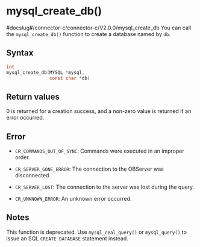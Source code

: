mysql_create_db() 
======================================
#docslug#/connector-c/connector-c/V2.0.0/mysql_create_db
You can call the `mysql_create_db()` function to create a database named by `db`. 

Syntax 
---------------------------

```c
int
mysql_create_db(MYSQL *mysql,
                const char *db)
```



Return values 
----------------------------------

0 is returned for a creation success, and a non-zero value is returned if an error occurred.

Error 
--------------------------

* `CR_COMMANDS_OUT_OF_SYNC`: Commands were executed in an improper order.

  

* `CR_SERVER_GONE_ERROR`: The connection to the OBServer was disconnected.

  

* `CR_SERVER_LOST`: The connection to the server was lost during the query.

  

* `CR_UNKNOWN_ERROR`: An unknown error occurred.

  




Notes 
--------------------------

This function is deprecated. Use `mysql_real_query()` or `mysql_query()` to issue an SQL `CREATE DATABASE` statement instead.
